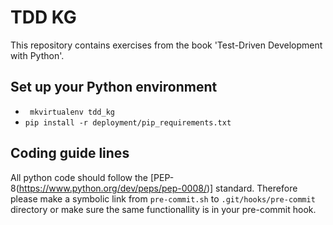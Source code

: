 # TDD KG 

This repository contains exercises from the book 'Test-Driven Development with Python'.

## Set up your Python environment
- ` mkvirtualenv tdd_kg`
- `pip install -r deployment/pip_requirements.txt`

## Coding guide lines
All python code should follow the [PEP-8(https://www.python.org/dev/peps/pep-0008/)] standard. Therefore please make a symbolic link from `pre-commit.sh` to `.git/hooks/pre-commit` directory or make sure the same functionallity is in your pre-commit hook.

